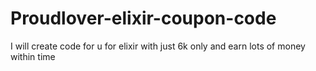 # Proudlover-elixir-coupon-code
I will create code for u for elixir with just 6k only and earn lots of money within time
